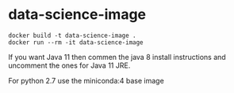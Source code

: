 # data-science-image

```
docker build -t data-science-image .
docker run --rm -it data-science-image
```

If you want Java 11 then commen the java 8 install instructions and uncomment the ones for Java 11 JRE.

For python 2.7 use the miniconda:4 base image
